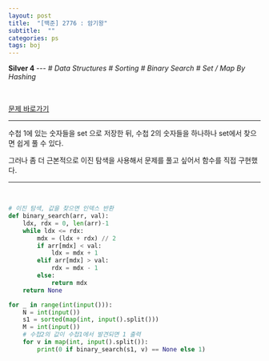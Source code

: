 ```yaml
---
layout: post
title:  "[백준] 2776 : 암기왕"
subtitle:  ""
categories: ps
tags: boj
---
```


**Silver 4** --- *# Data Structures # Sorting # Binary Search # Set / Map By Hashing*

<br>

[문제 바로가기](https://www.acmicpc.net/problem/2776)

---

수첩 1에 있는 숫자들을 set 으로 저장한 뒤, 수첩 2의 숫자들을 하나하나 set에서 찾으면 쉽게 풀 수 있다.

그러나 좀 더 근본적으로 이진 탐색을 사용해서 문제를 풀고 싶어서 함수를 직접 구현했다.

---
<br>

```python
# 이진 탐색, 값을 찾으면 인덱스 반환
def binary_search(arr, val):
    ldx, rdx = 0, len(arr)-1
    while ldx <= rdx:
        mdx = (ldx + rdx) // 2
        if arr[mdx] < val:
            ldx = mdx + 1
        elif arr[mdx] > val:
            rdx = mdx - 1
        else:
            return mdx
    return None

for _ in range(int(input())):
    N = int(input())
    s1 = sorted(map(int, input().split()))
    M = int(input())
    # 수첩2의 값이 수첩1에서 발견되면 1 출력
    for v in map(int, input().split()):
        print(0 if binary_search(s1, v) == None else 1)
```
